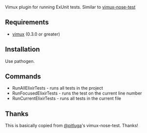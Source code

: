 Vimux plugin for running ExUnit tests. Similar to [vimux-nose-test](https://github.com/pitluga/vimux-nose-test)

## Requirements

- [vimux](https://github.com/benmills/vimux) (0.3.0 or greater)

## Installation

Use pathogen.

## Commands

* RunAllElixirTests - runs all tests in the project
* RunFocusedElixirTests - runs the test on the current line number
* RunCurrentElixirTests - runs all tests in the current file

## Thanks

This is basically copied from [@pitluga](https://github.com/pitluga)'s vimux-nose-test. Thanks!

